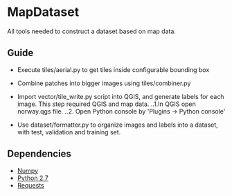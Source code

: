 # MapDataset
All tools needed to construct a dataset based on map data.

## Guide
- Execute tiles/aerial.py to get tiles inside configurable bounding box
- Combine patches into bigger images using tiles/combiner.py
- Import vector/tile_write.py script into QGIS, and generate labels for each image. This step required QGIS and map data.
..1.In QGIS open norway.qgs file.
..2. Open Python console by 'Plugins -> Python console'

- Use dataset/formatter.py to organize images and labels into a dataset, with test, validation and training set.

## Dependencies
* [Numpy](http://www.numpy.org/)
* [Python 2.7](https://www.python.org/)
* [Requests](http://docs.python-requests.org/en/master/)

